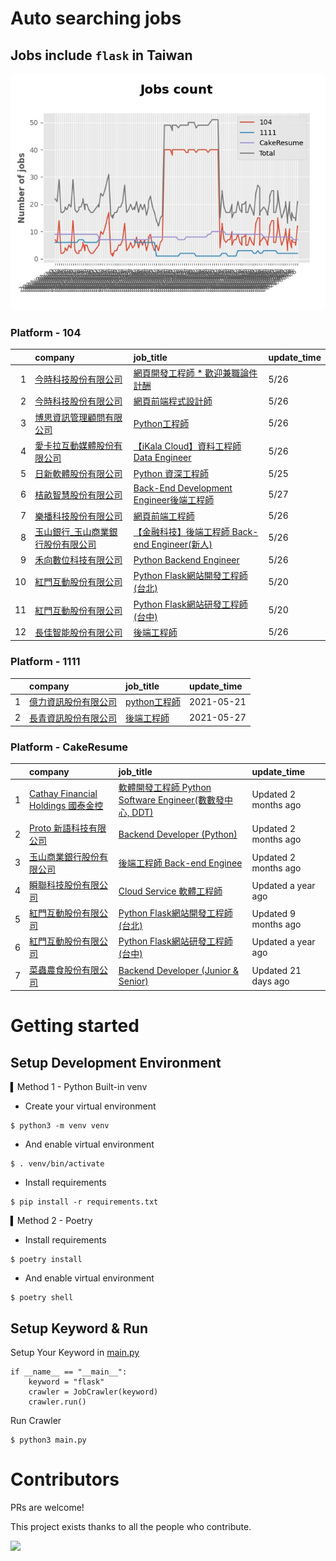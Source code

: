 # Auto searching jobs

## Jobs include `flask` in Taiwan 

 ![image](./doc/plot_img.jpg)


### Platform - 104


|    | company                                                                             | job_title                                                                                     | update_time   |
|---:|:------------------------------------------------------------------------------------|:----------------------------------------------------------------------------------------------|:--------------|
|  1 | [今時科技股份有限公司](https://www.104.com.tw/company/1a2x6bl2u4?jobsource=2018indexpoc)      | [網頁開發工程師  * 歡迎兼職論件計酬](https://www.104.com.tw/job/75jgv?jobsource=2018indexpoc)                | 5/26          |
|  2 | [今時科技股份有限公司](https://www.104.com.tw/company/1a2x6bl2u4?jobsource=2018indexpoc)      | [網頁前端程式設計師](https://www.104.com.tw/job/79aqn?jobsource=2018indexpoc)                          | 5/26          |
|  3 | [博思資訊管理顧問有限公司](https://www.104.com.tw/company/1a2x6blhw5?jobsource=2018indexpoc)    | [Python工程師](https://www.104.com.tw/job/78f5b?jobsource=2018indexpoc)                          | 5/26          |
|  4 | [愛卡拉互動媒體股份有限公司](https://www.104.com.tw/company/oi6pygw?jobsource=2018indexpoc)      | [【iKala Cloud】資料工程師 Data Engineer](https://www.104.com.tw/job/79zex?jobsource=2018indexpoc)   | 5/26          |
|  5 | [日新軟體股份有限公司](https://www.104.com.tw/company/oi77qwg?jobsource=jolist_c_relevance)   | [Python 資深工程師](https://www.104.com.tw/job/6yfn5?jobsource=jolist_c_relevance)                 | 5/25          |
|  6 | [桔畝智慧股份有限公司](https://www.104.com.tw/company/1a2x6blm8y?jobsource=2018indexpoc)      | [Back-End Development Engineer後端工程師](https://www.104.com.tw/job/7a80a?jobsource=2018indexpoc) | 5/27          |
|  7 | [樂播科技股份有限公司](https://www.104.com.tw/company/1a2x6bkuvp?jobsource=2018indexpoc)      | [網頁前端工程師](https://www.104.com.tw/job/71llp?jobsource=2018indexpoc)                            | 5/26          |
|  8 | [玉山銀行_玉山商業銀行股份有限公司](https://www.104.com.tw/company/13quahyo?jobsource=2018indexpoc) | [【金融科技】後端工程師 Back-end Engineer(新人)](https://www.104.com.tw/job/775i7?jobsource=2018indexpoc)  | 5/26          |
|  9 | [禾向數位科技有限公司](https://www.104.com.tw/company/1a2x6bl8h8?jobsource=2018indexpoc)      | [Python Backend Engineer](https://www.104.com.tw/job/71i7c?jobsource=2018indexpoc)            | 5/26          |
| 10 | [紅門互動股份有限公司](https://www.104.com.tw/company/oh4m67k?jobsource=jolist_c_relevance)   | [Python Flask網站開發工程師(台北)](https://www.104.com.tw/job/6xtfl?jobsource=jolist_c_relevance)      | 5/20          |
| 11 | [紅門互動股份有限公司](https://www.104.com.tw/company/oh4m67k?jobsource=jolist_c_relevance)   | [Python Flask網站研發工程師(台中)](https://www.104.com.tw/job/6kf9h?jobsource=jolist_c_relevance)      | 5/20          |
| 12 | [長佳智能股份有限公司](https://www.104.com.tw/company/1a2x6bkoxb?jobsource=2018indexpoc)      | [後端工程師](https://www.104.com.tw/job/6qa54?jobsource=2018indexpoc)                              | 5/26          |

### Platform - 1111


|    | company                                              | job_title                                          | update_time   |
|---:|:-----------------------------------------------------|:---------------------------------------------------|:--------------|
|  1 | [億力資訊股份有限公司](https://www.1111.com.tw/corp/54937860/) | [python工程師](https://www.1111.com.tw/job/97374762/) | 2021-05-21    |
|  2 | [長青資訊股份有限公司](https://www.1111.com.tw/corp/71694811/) | [後端工程師](https://www.1111.com.tw/job/85012186/)     | 2021-05-27    |

### Platform - CakeResume


|    | company                                                                               | job_title                                                                                                                           | update_time          |
|---:|:--------------------------------------------------------------------------------------|:------------------------------------------------------------------------------------------------------------------------------------|:---------------------|
|  1 | [Cathay Financial Holdings 國泰金控](https://www.cakeresume.com/companies/cathayholdings) | [軟體開發工程師 Python Software Engineer(數數發中心, DDT)](https://www.cakeresume.com/companies/cathayholdings/jobs/f5c69a)                     | Updated 2 months ago |
|  2 | [Proto 新語科技有限公司](https://www.cakeresume.com/companies/proto-cx)                       | [Backend Developer (Python)](https://www.cakeresume.com/companies/proto-cx/jobs/backend-developer-python)                           | Updated 2 months ago |
|  3 | [玉山商業銀行股份有限公司](https://www.cakeresume.com/companies/esunbank)                         | [後端工程師 Back-end Enginee](https://www.cakeresume.com/companies/esunbank/jobs/back-end-enginee)                                       | Updated 2 months ago |
|  4 | [瞬聯科技股份有限公司](https://www.cakeresume.com/companies/cienet)                             | [Cloud Service 軟體工程師](https://www.cakeresume.com/companies/cienet/jobs/cloud-service-software-engineer)                             | Updated a year ago   |
|  5 | [紅門互動股份有限公司](https://www.cakeresume.com/companies/eagleeye-5332f1)                    | [Python Flask網站開發工程師(台北)](https://www.cakeresume.com/companies/eagleeye-5332f1/jobs/python-flask-web-development-engineer-taipei)   | Updated 9 months ago |
|  6 | [紅門互動股份有限公司](https://www.cakeresume.com/companies/eagleeye-5332f1)                    | [Python Flask網站研發工程師(台中)](https://www.cakeresume.com/companies/eagleeye-5332f1/jobs/python-flask-website-r-amp-d-engineer-taichung) | Updated a year ago   |
|  7 | [菜蟲農食股份有限公司](https://www.cakeresume.com/companies/tsaitung)                           | [Backend Developer (Junior & Senior)](https://www.cakeresume.com/companies/tsaitung/jobs/backend-developer-junior-senior)           | Updated 21 days ago  |



# Getting started
## Setup Development Environment
▍Method 1 - Python Built-in venv

- Create your virtual environment
```
$ python3 -m venv venv
```
- And enable virtual environment
```
$ . venv/bin/activate
```
- Install requirements
```
$ pip install -r requirements.txt 
```

▍Method 2 - Poetry
- Install requirements
```
$ poetry install
```
- And enable virtual environment
```
$ poetry shell
```

## Setup Keyword & Run

Setup Your Keyword in [main.py](./main.py#L88)
```
if __name__ == "__main__":
    keyword = "flask"
    crawler = JobCrawler(keyword)
    crawler.run()
```

Run Crawler
```
$ python3 main.py
```

# Contributors
PRs are welcome!

This project exists thanks to all the people who contribute.

<a href="https://github.com/hsuanchi/auto-search-flask-job/graphs/contributors">
  <img src="https://contrib.rocks/image?repo=hsuanchi/auto-search-flask-job"/>
</a>
